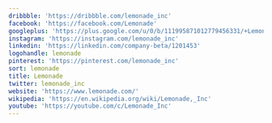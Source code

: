 ```yaml
---
dribbble: 'https://dribbble.com/lemonade_inc'
facebook: 'https://facebook.com/Lemonade'
googleplus: 'https://plus.google.com/u/0/b/111995871012779456331/+Lemonade_Inc'
instagram: 'https://instagram.com/lemonade_inc'
linkedin: 'https://linkedin.com/company-beta/1201453'
logohandle: lemonade
pinterest: 'https://pinterest.com/lemonade_inc'
sort: lemonade
title: Lemonade
twitter: lemonade_inc
website: 'https://www.lemonade.com/'
wikipedia: 'https://en.wikipedia.org/wiki/Lemonade,_Inc'
youtube: 'https://youtube.com/c/Lemonade_Inc'
---
```

